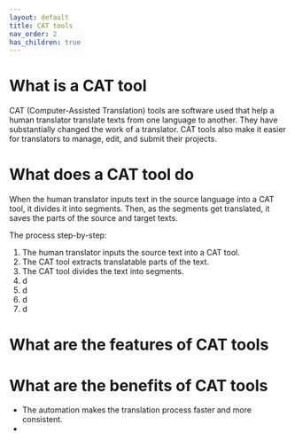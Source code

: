 ```yaml
---
layout: default
title: CAT tools
nav_order: 2
has_children: true
---
```


# **What is a CAT tool**

CAT (Computer-Assisted Translation) tools are software used that help a human translator translate texts from one language to another. They have substantially changed the work of a translator. CAT tools also make it easier for translators to manage, edit, and submit their projects.

# **What does a CAT tool do**

When the human translator inputs text in the source language into a CAT tool, it divides it into segments. Then, as the segments get translated, it saves the parts of the source and target texts.

The process step-by-step:

1. The human translator inputs the source text into a CAT tool.
2. The CAT tool extracts translatable parts of the text.
3. The CAT tool divides the text into segments.
4. d
5. d
6. d
7. d

# **What are the features of CAT tools**

# **What are the benefits of CAT tools**

- The automation makes the translation process faster and more consistent.
- 